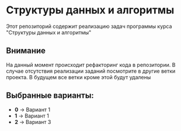 # Структуры данных и алгоритмы
Этот репозиторий содержит реализацию задач программы курса
"Структуры данных и алгоритмы"

## Внимание
На данный момент происходит рефакторинг кода в репозитории. В случае
отсутствия реализации заданий посмотрите в другие ветки проекта. В будущем
все ветки кроме этой будут удалены

## Выбранные варианты:
- **0** -> Вариант 1
- **1** -> Вариант 1
- **2** -> Вариант 3
